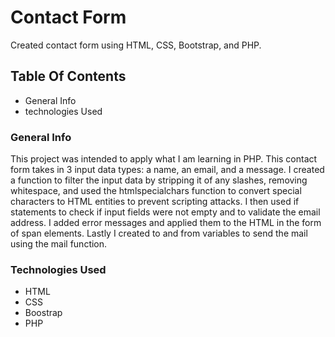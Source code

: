 # Contact Form
Created contact form using HTML, CSS, Bootstrap, and PHP.

## Table Of Contents

* General Info
* technologies Used

### General Info

This project was intended to apply what I am learning in PHP. This contact form takes in 3 input data types: a name, an email, and a message. I created a function to filter the input data by stripping it of any slashes, removing whitespace, and used the htmlspecialchars function to convert special characters to HTML entities to prevent scripting attacks. I then used if statements to check if input fields were not empty and to validate the email address. I added error messages and applied them to the HTML in the form of span elements. Lastly I created to and from variables to send the mail using the mail function.

### Technologies Used

* HTML
* CSS
* Boostrap
* PHP
